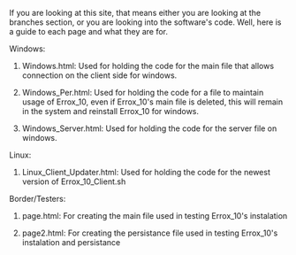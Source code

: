 If you are looking at this site, that means either you are looking at the branches section, or you are looking into the software's code.
Well, here is a guide to each page and what they are for.


Windows:

1) Windows.html:        Used for holding the code for the main file that allows connection on the client side for windows.

2) Windows_Per.html:    Used for holding the code for a file to maintain usage of Errox_10, even if Errox_10's main file is deleted, this will remain in the system and reinstall Errox_10 for windows.

3) Windows_Server.html: Used for holding the code for the server file on windows.

Linux:

1) Linux_Client_Updater.html: Used for holding the code for the newest version of Errox_10_Client.sh

Border/Testers:

1) page.html:  For creating the main file used in testing Errox_10's instalation

2) page2.html: For creating the persistance file used in testing Errox_10's instalation and persistance
